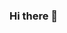 ### Hi there 👋

<!--
**W1ntr/W1ntr** is a ✨ _special_ ✨ repository because its `README.md` (this file) appears on your GitHub profile.

Here are some ideas to get you started:

🔭 I’m currently working on
🌱 I’m currently learning 
👯 I’m looking to collaborate on 
🤔 I’m looking for help with 
💬 Ask me about
### 📫 How to reach me: dc: Wumpus#9999
### 😄 Pronouns: he/him
### ⚡ Fun fact: i have a github account and your looking at it rn ;)
-->
